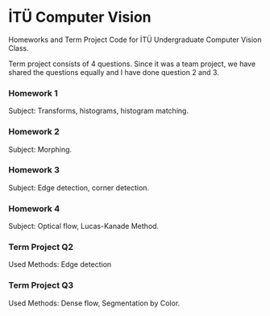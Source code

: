 # İTÜ Computer Vision
Homeworks and Term Project Code for İTÜ Undergraduate Computer Vision Class.

Term project consists of 4 questions. Since it was a team project, we have shared the questions equally and I have done question 2 and 3.

### Homework 1

Subject: Transforms, histograms, histogram matching.

### Homework 2

Subject: Morphing.

### Homework 3

Subject: Edge detection, corner detection.

### Homework 4

Subject: Optical flow, Lucas-Kanade Method.

### Term Project Q2

Used Methods: Edge detection

### Term Project Q3

Used Methods: Dense flow, Segmentation by Color.